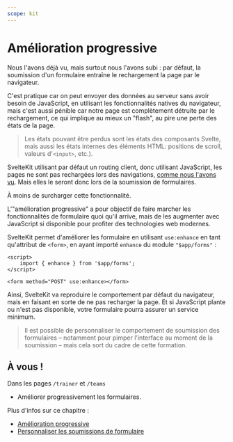 ```yaml
---
scope: kit
---
```


# Amélioration progressive

Nous l'avons déjà vu, mais surtout nous l'avons subi : par défaut, la soumission d'un formulaire entraîne le rechargement la page par le navigateur.

C'est pratique car on peut envoyer des données au serveur sans avoir besoin de JavaScript, en utilisant les fonctionnalités natives du navigateur, mais c'est aussi pénible car notre page est complètement détruite par le rechargement, ce qui implique au mieux un "flash", au pire une perte des états de la page.

> Les états pouvant être perdus sont les états des composants Svelte, mais aussi les états internes des éléments HTML: positions de scroll, valeurs d'`<input>`, etc.).

SvelteKit utilisant par défaut un routing client, donc utilisant JavaScript, les pages ne sont pas rechargées lors des navigations, [comme nous l'avons vu](../01_sveltekit_basics/09_navigation_philosophy.md). Mais elles le seront donc lors de la soumission de formulaires.

À moins de surcharger cette fonctionnalité.

L'"amélioration progressive" a pour objectif de faire marcher les fonctionnalités de formulaire quoi qu'il arrive, mais de les augmenter avec JavaScript si disponible pour profiter des technologies web modernes.

SvelteKit permet d'améliorer les formulaire en utilisant `use:enhance` en tant qu'attribut de `<form>`, en ayant importé `enhance` du module `"$app/forms"` :

```svelte
<script>
	import { enhance } from '$app/forms';
</script>

<form method="POST" use:enhance></form>
```

Ainsi, SvelteKit va reproduire le comportement par défaut du navigateur, mais en faisant en sorte de ne pas recharger la page. Et si JavaScript plante ou n'est pas disponible, votre formulaire pourra assurer un service minimum.

> Il est possible de personnaliser le comportement de soumission des formulaires – notamment pour pimper l'interface au moment de la soumission – mais cela sort du cadre de cette formation.

## À vous !

<section class='task'>

Dans les pages `/trainer` et `/teams`

- Améliorer progressivement les formulaires.
</section>

Plus d'infos sur ce chapitre :

- [Amélioration progressive](https://kit.svelte.dev/docs/form-actions#progressive-enhancement)
- [Personnaliser les soumissions de formulaire](https://kit.svelte.dev/docs/form-actions#progressive-enhancement-customising-use-enhance)
